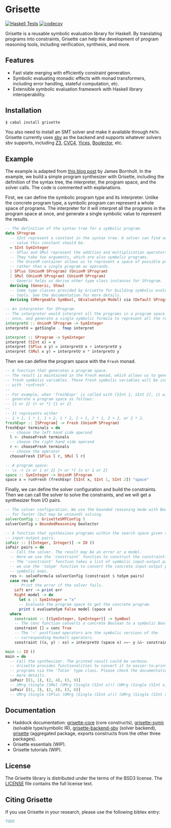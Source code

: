 # Grisette

[![Haskell Tests](https://github.com/lsrcz/grisette/actions/workflows/test.yml/badge.svg)](https://github.com/lsrcz/grisette/actions/workflows/test.yml)
[![codecov](https://codecov.io/gh/lsrcz/grisette/branch/main/graph/badge.svg?token=MNDRFY2JEB)](https://codecov.io/gh/lsrcz/grisette)

Grisette is a reusable symbolic evaluation library for Haskell. By translating
programs into constraints, Grisette can help the development of program
reasoning tools, including verification, synthesis, and more.

## Features

- Fast state merging with efficiently constraint generation.
- Symbolic evaluating monadic effects with monad transformers, including error handling, stateful
  computation, etc.
- Extensible symbolic evaluation framework with Haskell library
  interoperability.

## Installation

```bash
$ cabal install grisette
```

You also need to install an SMT solver and make it available through `PATH`.
Grisette currently uses [sbv](http://leventerkok.github.io/sbv/) as the backend
and supports whatever solvers sbv supports, including
[Z3](http://github.com/Z3Prover/z3/wiki), [CVC4](http://cvc4.github.io/),
[Yices](http://yices.csl.sri.com/), [Boolector](http://fmv.jku.at/boolector/),
etc.

## Example

The example is adapted from [this blog
post](https://www.cs.utexas.edu/~bornholt/post/building-synthesizer.html) by
James Bornholt.
In the example, we build a simple program synthesizer with Grisette,
including the definition of the syntax tree, the interpreter, the program space, and
the solver calls.
The code is commented with explanations.

First, we can define the symbolic program type and its interpreter.
Unlike the concrete program type, a symbolic program can represent a whole
space of programs. The interpreter for it will interpret all the programs in
the program space at once, and generate a single symbolic value to represent
the results.

```haskell
-- The definition of the syntax tree for a symbolic program.
data SProgram
  -- SInt represent a constant in the syntax tree. A solver can find out what
  -- value this constant should be.
  = SInt SymInteger
  -- SPlus and SMul represent the addition and multiplication operators.
  -- They take two arguments, which are also symbolic programs.
  -- The UnionM container allows us to represent a space of possible programs
  -- rather than a single program as operands.
  | SPlus (UnionM SProgram) (UnionM SProgram)
  | SMul (UnionM SProgram) (UnionM SProgram)
  -- Generic helps us derive other type class instances for SProgram.
  deriving (Generic, Show)
  -- Some type classes provided by Grisette for building symbolic evaluation
  -- tools. See the documentation for more details.
  deriving (GMergeable SymBool, GEvaluateSym Model) via (Default SProgram)

-- An interpreter for SProgram.
-- The interpreter would interpret all the programs in a program space at
-- once, and generate a single symbolic formula to represent all the results.
interpretU :: UnionM SProgram -> SymInteger
interpretU = getSingle . fmap interpret

interpret :: SProgram -> SymInteger
interpret (SInt x) = x
interpret (SPlus x y) = interpretU x + interpretU y
interpret (SMul x y) = interpretU x * interpretU y
```

Then we can define the program space with the `Fresh` monad. 

```haskell
-- A function that generates a program space.
-- The result is maintained in the Fresh monad, which allows us to generate
-- fresh symbolic variables. These fresh symbolic variables will be instantiated
-- with 'runFresh'.
--
-- For example, when 'freshExpr' is called with [SInt 1, SInt 2], it will
-- generate a program space as follows:
-- {1 or 2} {+ or *} {1 or 2}
--
-- It represents either
-- 1 + 1, 1 * 1, 1 + 2, 1 * 2, 2 + 1, 2 * 1, 2 + 2, or 2 * 2.
freshExpr :: [SProgram] -> Fresh (UnionM SProgram)
freshExpr terminals = do
  -- choose the left hand side operand
  l <- chooseFresh terminals
  -- choose the right hand side operand
  r <- chooseFresh terminals
  -- choose the operator
  chooseFresh [SPlus l r, SMul l r]

-- A program space:
-- \x -> {x or 1 or 2} {+ or *} {x or 1 or 2}
space :: SymInteger -> UnionM SProgram
space x = runFresh (freshExpr [SInt x, SInt 1, SInt 2]) "space"
```

Finally, we can define the solver configuration and build the constraints.
Then we can call the solver to solve the constraints, and we will get a
synthesizer from I/O pairs.

```haskell
-- The solver configuration. We use the bounded reasoning mode with Boolector
-- for faster (but may be unsound) solving.
solverConfig :: GrisetteSMTConfig 5
solverConfig = BoundedReasoning boolector

-- A function that synthesizes programs within the search space given some
-- input-output pairs.
ioPair :: [(Integer, Integer)] -> IO ()
ioPair pairs = do
  -- Call the solver. The result may be an error or a model.
  -- Here we use the 'constraint' function to construct the constraint.
  -- The 'constraint' function takes a list of symbolic input-output pairs and
  -- we use the 'toSym' function to convert the concrete input-output pairs to
  -- symbolic ones.
  res <- solveFormula solverConfig (constraint $ toSym pairs)
  case res of
    -- Print the error if the solver fails.
    Left err -> print err
    Right model -> do
      let x :: SymInteger = "x"
      -- Evaluate the program space to get the concrete program.
      print $ evaluateSym False model (space x)
  where
    constraint :: [(SymInteger, SymInteger)] -> SymBool
    -- The conc function converts a concrete Boolean to a symbolic Boolean.
    constraint [] = conc True
    -- The '~' postfixed operators are the symbolic versions of the
    -- corresponding Haskell operators.
    constraint ((x, y) : xs) = interpretU (space x) ==~ y &&~ constraint xs

main :: IO ()
main = do
  -- Call the synthesizer. The printed result could be verbose.
  -- Grisette provides functionalities to convert it to easier-to-print
  -- programs via the 'ToCon' type class. Please check the documentation for 
  -- more details.
  ioPair [(1, 1), (2, 4), (3, 9)]
  -- UMrg (Single (SMul (UMrg (Single (SInt x))) (UMrg (Single (SInt x))))) 
  ioPair [(1, 2), (2, 4), (3, 6)]
  -- UMrg (Single (SPlus (UMrg (Single (SInt x))) (UMrg (Single (SInt x)))))
```

## Documentation

- Haddock documentation: [grisette-core](https://hackage.haskell.org/package/grisette-core) (core constructs), [grisette-symir](https://hackage.haskell.org/package/grisette-symir) (solvable type/symbolic IR), [grisette-backend-sbv](https://hackage.haskell.org/package/grisette-backend-sbv) (solver backend), [grisette](https://hackage.haskell.org/package/grisette) (aggregated package, exports constructs from the other three packages).
- Grisette essentials (WIP).
- Grisette tutorials (WIP).

## License
The Grisette library is distributed under the terms of the BSD3 license. The
[LICENSE](LICENSE) file contains the full license text.

## Citing Grisette
If you use Grisette in your research, please use the following bibtex entry:

```bibtex
TODO
```
